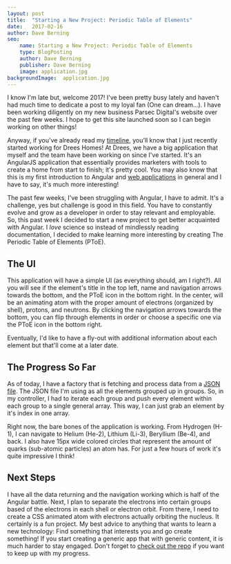 ```yaml
---
layout: post
title:  "Starting a New Project: Periodic Table of Elements"
date:   2017-02-16
author: Dave Berning
seo:
    name: Starting a New Project: Periodic Table of Elements
    type: BlogPosting
    author: Dave Berning
    publisher: Dave Berning
    image: application.jpg
backgroundImage:  application.jpg
---
```


I know I'm late but, welcome 2017! I've been pretty busy lately and haven't had much time to dedicate a post to my loyal fan (One can dream...). I have been working diligently on my new business Parsec Digital's website over the past few weeks. I hope to get this site launched soon so I can begin working on other things!

Anyway, if you've already read my [timeline](https://daveberning.io/timeline), you'll know that I just recently started working for Drees Homes! At Drees, we have a big application that myself and the team have been working on since I've started. It's an AngularJS application that essentially provides marketers with tools to create a home from start to finish; it's pretty cool. You may also know that this is my first introduction to Angular and [web applications](https://daveberning.io/entering-the-exciting-world-web-applications) in general and I have to say, it's much more interesting!

The past few weeks, I've been struggling with Angular, I have to admit. It's a challenge, yes but challenge is good in this field. You have to constantly evolve and grow as a developer in order to stay relevant and employable. So, this past week I decided to start a new project to get better acquainted with Angular. I _love_ science so instead of mindlessly reading documentation, I decided to make learning more interesting by creating The Periodic Table of Elements (PToE).

## The UI

This application will have a simple UI (as everything should, am I right?). All you will see if the element's title in the top left, name and navigation arrows towards the bottom, and the PToE icon in the bottom right. In the center, will be an animating atom with the proper amount of electrons (organized by shell), protons, and neutrons. By clicking the navigation arrows towards the bottom, you can flip through elements in order or choose a specific one via the PToE icon in the bottom right.

Eventually, I'd like to have a fly-out with additional information about each element but that'll come at a later date.

## The Progress So Far

As of today, I have a factory that is fetching and process data from a [JSON file](https://github.com/diniska/chemistry/blob/master/PeriodicalTable/periodicTable.json). The JSON file I'm using as all the elements grouped up in groups. So, in my controller, I had to iterate each group and push every element within each group to a single general array. This way, I can just grab an element by it's index in one array.

Right now, the bare bones of the application is working. From Hydrogen (H-1), I can navigate to Helium (He-2), Lithium (Li-3), Beryllium (Be-4), and back. I also have 15px wide colored circles that represent the amount of quarks (sub-atomic particles) an atom has. For just a few hours of work it's quite impressive I think!

## Next Steps

I have all the data returning and the navigation working which is half of the Angular battle. Next, I plan to separate the electrons into certain groups based of the electrons in each shell or electron orbit. From there, I need to create a CSS animated atom with electrons actually orbiting the nucleus. It certainly is a fun project. My best advice to anything that wants to learn a new technology: Find something that interests you and go create something! If you start creating a generic app that with generic content, it is much harder to stay engaged. Don't forget to [check out the repo](https://github.com/daveberning/periodic-table-elements) if you want to keep up with my progress.
